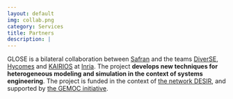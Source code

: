 ```yaml
---
layout: default
img: collab.png
category: Services
title: Partners
description: |
---
```

  GLOSE is a bilateral collaboration between <a href="http://safran.fr" target="_blank">Safran</a> and 
  the teams <a href="http://diverse.irisa.fr/" target="_blank">DiverSE</a>, 
  <a href="https://www.irisa.fr/fr/equipes/hycomes-0" target="_blank">Hycomes</a> and 
  <a href="https://www.inria.fr/equipes/kairos" target="_blank">KAIRIOS</a> at <a href="http://gemoc.org/studio/" target="_blank">Inria</a>. 
  The project <strong>develops new techniques for heterogeneous modeling and simulation in the context of systems engineering</strong>. 
  The project is funded in the context of <a href="#" target="_blank">the network DESIR</a>, 
  and supported by <a href="http://gemoc.org/" target="_blank">the GEMOC initiative</a>. 
